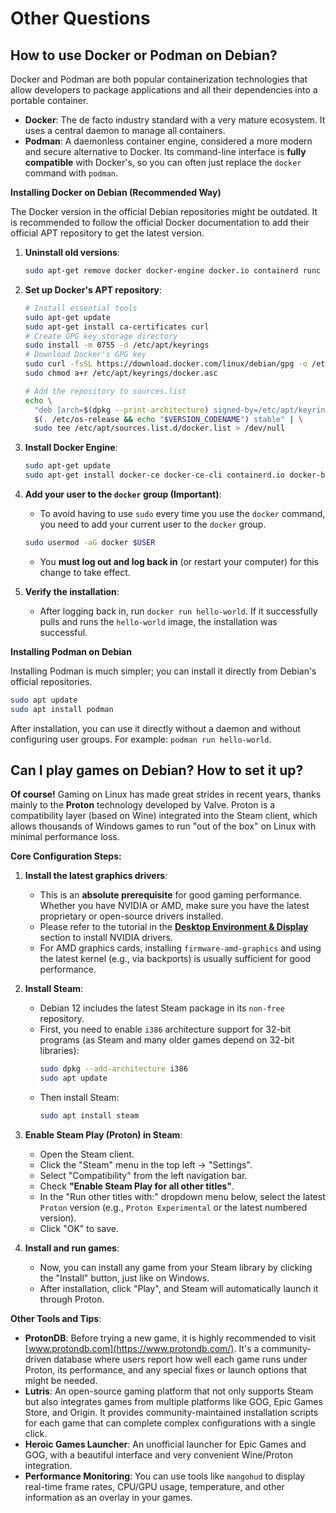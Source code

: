 # Other Questions

## How to use Docker or Podman on Debian?

Docker and Podman are both popular containerization technologies that allow developers to package applications and all their dependencies into a portable container.

*   **Docker**: The de facto industry standard with a very mature ecosystem. It uses a central daemon to manage all containers.
*   **Podman**: A daemonless container engine, considered a more modern and secure alternative to Docker. Its command-line interface is **fully compatible** with Docker's, so you can often just replace the `docker` command with `podman`.

**Installing Docker on Debian (Recommended Way)**

The Docker version in the official Debian repositories might be outdated. It is recommended to follow the official Docker documentation to add their official APT repository to get the latest version.

1.  **Uninstall old versions**:
    ```bash
    sudo apt-get remove docker docker-engine docker.io containerd runc
    ```

2.  **Set up Docker's APT repository**:
    ```bash
    # Install essential tools
    sudo apt-get update
    sudo apt-get install ca-certificates curl
    # Create GPG key storage directory
    sudo install -m 0755 -d /etc/apt/keyrings
    # Download Docker's GPG key
    sudo curl -fsSL https://download.docker.com/linux/debian/gpg -o /etc/apt/keyrings/docker.asc
    sudo chmod a+r /etc/apt/keyrings/docker.asc

    # Add the repository to sources.list
    echo \
      "deb [arch=$(dpkg --print-architecture) signed-by=/etc/apt/keyrings/docker.asc] https://download.docker.com/linux/debian \
      $(. /etc/os-release && echo "$VERSION_CODENAME") stable" | \
      sudo tee /etc/apt/sources.list.d/docker.list > /dev/null
    ```

3.  **Install Docker Engine**:
    ```bash
    sudo apt-get update
    sudo apt-get install docker-ce docker-ce-cli containerd.io docker-buildx-plugin docker-compose-plugin
    ```

4.  **Add your user to the `docker` group (Important)**:
    *   To avoid having to use `sudo` every time you use the `docker` command, you need to add your current user to the `docker` group.
    ```bash
    sudo usermod -aG docker $USER
    ```
    *   You **must log out and log back in** (or restart your computer) for this change to take effect.

5.  **Verify the installation**:
    *   After logging back in, run `docker run hello-world`. If it successfully pulls and runs the `hello-world` image, the installation was successful.

**Installing Podman on Debian**

Installing Podman is much simpler; you can install it directly from Debian's official repositories.

```bash
sudo apt update
sudo apt install podman
```
After installation, you can use it directly without a daemon and without configuring user groups. For example: `podman run hello-world`.

## Can I play games on Debian? How to set it up?

**Of course!** Gaming on Linux has made great strides in recent years, thanks mainly to the **Proton** technology developed by Valve. Proton is a compatibility layer (based on Wine) integrated into the Steam client, which allows thousands of Windows games to run "out of the box" on Linux with minimal performance loss.

**Core Configuration Steps:**

1.  **Install the latest graphics drivers**:
    *   This is an **absolute prerequisite** for good gaming performance. Whether you have NVIDIA or AMD, make sure you have the latest proprietary or open-source drivers installed.
    *   Please refer to the tutorial in the **[Desktop Environment & Display](#how-to-install-nvidia-drivers-on-debian)** section to install NVIDIA drivers.
    *   For AMD graphics cards, installing `firmware-amd-graphics` and using the latest kernel (e.g., via backports) is usually sufficient for good performance.

2.  **Install Steam**:
    *   Debian 12 includes the latest Steam package in its `non-free` repository.
    *   First, you need to enable `i386` architecture support for 32-bit programs (as Steam and many older games depend on 32-bit libraries):
        ```bash
        sudo dpkg --add-architecture i386
        sudo apt update
        ```
    *   Then install Steam:
        ```bash
        sudo apt install steam
        ```

3.  **Enable Steam Play (Proton) in Steam**:
    *   Open the Steam client.
    *   Click the "Steam" menu in the top left -> "Settings".
    *   Select "Compatibility" from the left navigation bar.
    *   Check **"Enable Steam Play for all other titles"**.
    *   In the "Run other titles with:" dropdown menu below, select the latest `Proton` version (e.g., `Proton Experimental` or the latest numbered version).
    *   Click "OK" to save.

4.  **Install and run games**:
    *   Now, you can install any game from your Steam library by clicking the "Install" button, just like on Windows.
    *   After installation, click "Play", and Steam will automatically launch it through Proton.

**Other Tools and Tips**:

*   **ProtonDB**: Before trying a new game, it is highly recommended to visit [www.protondb.com](https://www.protondb.com/). It's a community-driven database where users report how well each game runs under Proton, its performance, and any special fixes or launch options that might be needed.
*   **Lutris**: An open-source gaming platform that not only supports Steam but also integrates games from multiple platforms like GOG, Epic Games Store, and Origin. It provides community-maintained installation scripts for each game that can complete complex configurations with a single click.
*   **Heroic Games Launcher**: An unofficial launcher for Epic Games and GOG, with a beautiful interface and very convenient Wine/Proton integration.
*   **Performance Monitoring**: You can use tools like `mangohud` to display real-time frame rates, CPU/GPU usage, temperature, and other information as an overlay in your games. 